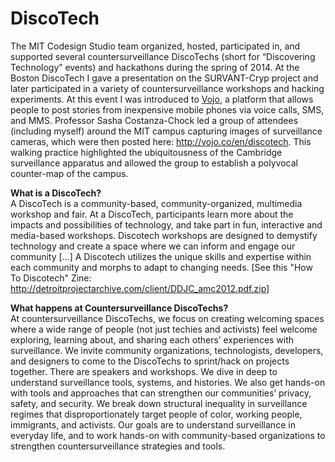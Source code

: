 # DiscoTech
The MIT Codesign Studio team organized, hosted, participated in, and supported several countersurveillance DiscoTechs (short for “Discovering Technology” events) and hackathons during the spring of 2014. At the Boston DiscoTech I gave a presentation on the SURVANT-Cryp project and later participated in a variety of countersurveillance workshops and hacking experiments. At this event I was introduced to <a href="vojo.co">Vojo</a>, a platform that allows people to post stories from inexpensive mobile phones via voice calls, SMS, and MMS. Professor Sasha Costanza-Chock led a group of attendees (including myself) around the MIT campus capturing images of surveillance cameras, which were then posted here: http://vojo.co/en/discotech. This walking practice highlighted the ubiquitousness of the Cambridge surveillance apparatus and allowed the group to establish a polyvocal counter-map of the campus. 

<b>What is a DiscoTech?</b><br>
A DiscoTech is a community-based, community-organized, multimedia workshop and fair. At a DiscoTech, participants learn more about the impacts and possibilities of technology, and take part in fun, interactive and media-based workshops. Discotech workshops are designed to demystify technology and create a space where we can inform and engage our community [...] A Discotech utilizes the unique skills and expertise within each community and morphs to adapt to changing needs. [See this "How To Discotech" Zine: http://detroitprojectarchive.com/client/DDJC_amc2012.pdf.zip]<br>

<b>What happens at Countersurveillance DiscoTechs?</b><br>
At countersurveillance DiscoTechs, we focus on creating welcoming spaces where a wide range of people (not just techies and activists) feel welcome exploring, learning about, and sharing each others’ experiences with surveillance. We invite community organizations, technologists, developers, and designers to come to the DiscoTechs to sprint/hack on projects together. There are speakers and workshops. We dive in deep to understand surveillance tools, systems, and histories. We also get hands-on with tools and approaches that can strengthen our communities’ privacy, safety, and security. We break down structural inequality in surveillance regimes that disproportionately target people of color, working people, immigrants, and activists. Our goals are to understand surveillance in everyday life, and to work hands-on with community-based organizations to strengthen countersurveillance strategies and tools.<br>







